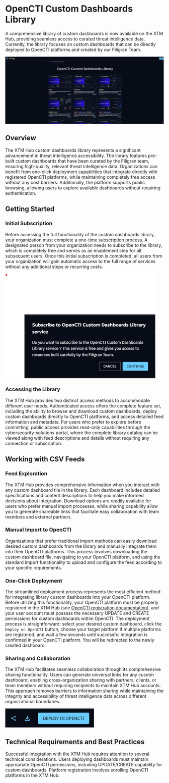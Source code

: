 # OpenCTI Custom Dashboards Library

A comprehensive library of custom dashboards is now available on the XTM Hub,
providing seamless access to curated threat intelligence data.
Currently, the library focuses on custom dashboards that can be directly deployed to OpenCTI platforms and created by our Filigran Team.

![Custom dashboards Library](../assets/images/custom-dashboards.png)

## Overview
The XTM Hub custom dashboards library represents a significant advancement in threat intelligence accessibility.
The library features pre-built custom dashboards that have been curated by the Filigran team,
ensuring high-quality, relevant threat intelligence data.
Organizations can benefit from one-click deployment capabilities that integrate directly with registered OpenCTI platforms,
while maintaining completely free access without any cost barriers.
Additionally, the platform supports public browsing, allowing users to explore available dashboards without requiring authentication.

## Getting Started
### Initial Subscription
Before accessing the full functionality of the custom dashboards library,
your organization must complete a one-time subscription process.
A designated person from your organization needs to subscribe to the library,
which is completely free and serves as an enablement step for all subsequent users.
Once this initial subscription is completed, all users from your organization will
gain automatic access to the full range of services without any additional steps or recurring costs.

![Subscribe custom dasbhoards](../assets/images/subscribe-custom-dashboards.png)


### Accessing the Library
The XTM Hub provides two distinct access methods to accommodate different user needs.
Authenticated access offers the complete feature set,
including the ability to browse and download custom dashboards,
deploy custom dashboards directly to OpenCTI platforms,
and access detailed feed information and metadata.
For users who prefer to explore before committing,
public access provides read-only capabilities through the cybersecurity-solutions portal,
where the complete library catalog can be viewed along with feed descriptions and
details without requiring any connection or subscription.

## Working with CSV Feeds
### Feed Exploration
The XTM Hub provides comprehensive information when you interact with any custom dashboard tile in the library.
Each dashboard includes detailed specifications and content descriptions to help you make informed decisions about integration.
Download options are readily available for users who prefer manual import processes,
while sharing capability allow you to generate shareable links that facilitate easy
collaboration with team members and external partners.

### Manual Import to OpenCTI
Organizations that prefer traditional import methods can
easily download desired custom dashboards from the library and manually integrate them
into their OpenCTI platforms. This process involves downloading the custom dashboard file,
navigating to your OpenCTI platform, and using the standard Import functionality
to upload and configure the feed according to your specific requirements.

### One-Click Deployment
The streamlined deployment process represents the most efficient method for integrating library custom dashboards
into your OpenCTI platform.
Before utilizing this functionality, your OpenCTI platform must be properly registered in the XTM Hub (see  [OpenCTI registration documentation](/user/opencti-registration)),
and your user account must possess the necessary UPDATE and CREATE permissions for custom dashboards within OpenCTI.
The deployment process is straightforward: select your desired custom dashboard, click the ```Deploy on OpenCTI``` button,
choose your target platform if multiple platforms are registered,
and wait a few seconds until successful integration is confirmed in your OpenCTI platform. You will be redirected to the newly created dashboard. 

### Sharing and Collaboration
The XTM Hub facilitates seamless collaboration through its comprehensive sharing functionality.
Users can generate universal links for any cusotm dashboard, enabling cross-organization sharing with partners,
clients, or team members without requiring recipients to maintain XTM Hub accounts.
This approach removes barriers to information sharing while maintaining the integrity and
accessibility of threat intelligence data across different organizational boundaries.

![Top right buttons](../assets/images/one-click-deploy.png)

## Technical Requirements and Best Practices
Successful integration with the XTM Hub requires attention to several technical considerations.
Users deploying dashboards must maintain appropriate OpenCTI permissions,
including UPDATE/CREATE capability for custom dashboards.
Platform registration involves enrolling OpenCTI platforms in the XTM Hub.